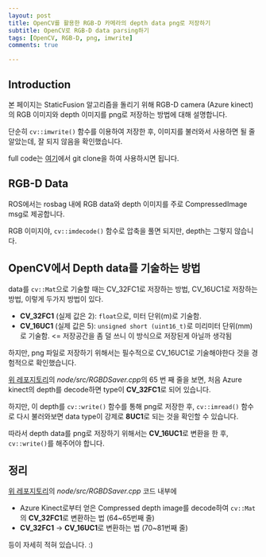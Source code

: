 ```yaml
---
layout: post
title: OpenCV를 활용한 RGB-D 카메라의 depth data png로 저장하기
subtitle: OpenCV로 RGB-D data parsing하기
tags: [OpenCV, RGB-D, png, imwrite]
comments: true

---
```

## Introduction

본 페이지는 StaticFusion 알고리즘을 돌리기 위해 RGB-D camera (Azure kinect)의 RGB 이미지와 depth 이미지를 png로 저장하는 방법에 대해 설명합니다. 

단순히 `cv::imwrite()` 함수를 이용하여 저장한 후, 이미지를 불러와서 사용하면 될 줄 알았는데, 잘 되지 않음을 확인했습니다.

full code는 [여기](https://github.com/LimHyungTae/rgbdsaver)에서 git clone을 하여 사용하시면 됩니다.

## RGB-D Data

ROS에서는 rosbag 내에 RGB data와 depth 이미지를 주로 CompressedImage msg로 제공합니다.

RGB 이미지야, `cv::imdecode()` 함수로 압축을 풀면 되지만, depth는 그렇지 않습니다.

## OpenCV에서 Depth data를 기술하는 방법

data를 `cv::Mat`으로 기술할 때는 CV_32FC1로 저장하는 방법, CV_16UC1로 저장하는 방법, 이렇게 두가지 방법이 있다.

* **CV_32FC1** (실제 값은 2): `float`으로, 미터 단위(m)로 기술함.
* **CV_16UC1** (실제 값은 5): `unsigned short (uint16_t)`로 미리미터 단위(mm)로 기술함. <= 저장공간을 좀 덜 쓰니 이 방식으로 저장된게 아닐까 생각됨

하지만, png 파일로 저장하기 위해서는 필수적으로 CV_16UC1로 기술해야한다 것을 경험적으로 확인했습니다.

[위 레포지토리](https://github.com/LimHyungTae/rgbdsaver)의 *node/src/RGBDSaver.cpp*의 65 번 째 줄을 보면, 처음 Azure kinect의 depth를 decode하면 type이 **CV_32FC1**로 되어 있습니다.

하지만, 이 depth를 `cv::write()` 함수를 통해 png로 저장한 후, `cv::imread()` 함수로 다시 불러와보면 data type이 강제로 **8UC1**로 되는 것을 확인할 수 있습니다.

따라서 depth data를 png로 저장하기 위해서는 **CV_16UC1**로 변환을 한 후, `cv::write()`를 해주어야 합니다.

## 정리

[위 레포지토리](https://github.com/LimHyungTae/rgbdsaver)의 *node/src/RGBDSaver.cpp* 코드 내부에 

* Azure Kinect로부터 얻은 Compressed depth image를 decode하여 `cv::Mat`의 **CV_32FC1**로 변환하는 법 (64~65번째 줄)
* **CV_32FC1** -> **CV_16UC1**로 변환하는 법 (70~81번째 줄)

등이 자세히 적혀 있습니다. :)
